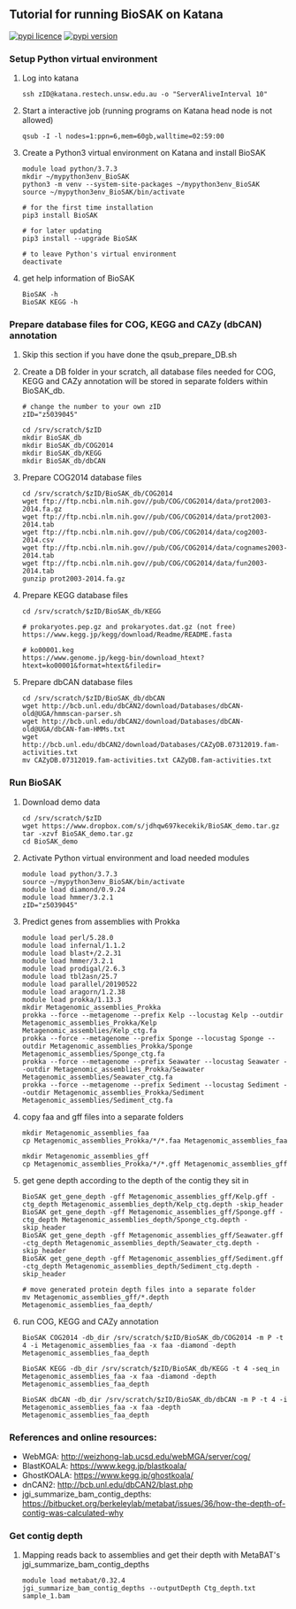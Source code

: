 
## Tutorial for running BioSAK on Katana

[![pypi licence ](https://img.shields.io/pypi/l/BioSAK.svg)](https://opensource.org/licenses/gpl-3.0.html)
[![pypi version ](https://img.shields.io/pypi/v/BioSAK.svg)](https://pypi.python.org/pypi/BioSAK) 


### Setup Python virtual environment


1. Log into katana

       ssh zID@katana.restech.unsw.edu.au -o "ServerAliveInterval 10"
        
1. Start a interactive job (running programs on Katana head node is not allowed)    
        
       qsub -I -l nodes=1:ppn=6,mem=60gb,walltime=02:59:00

1. Create a Python3 virtual environment on Katana and install BioSAK

       module load python/3.7.3
       mkdir ~/mypython3env_BioSAK
       python3 -m venv --system-site-packages ~/mypython3env_BioSAK
       source ~/mypython3env_BioSAK/bin/activate
        
       # for the first time installation
       pip3 install BioSAK
  
       # for later updating
       pip3 install --upgrade BioSAK
       
       # to leave Python's virtual environment
       deactivate 
       
       
1. get help information of BioSAK

       BioSAK -h
       BioSAK KEGG -h


### Prepare database files for COG, KEGG and CAZy (dbCAN) annotation 

1. Skip this section if you have done the qsub_prepare_DB.sh

1. Create a DB folder in your scratch, all database files needed for COG, KEGG and CAZy annotation 
will be stored in separate folders within BioSAK_db.
        
       # change the number to your own zID
       zID="z5039045"
       
       cd /srv/scratch/$zID
       mkdir BioSAK_db
       mkdir BioSAK_db/COG2014
       mkdir BioSAK_db/KEGG
       mkdir BioSAK_db/dbCAN
 
1. Prepare COG2014 database files

       cd /srv/scratch/$zID/BioSAK_db/COG2014
       wget ftp://ftp.ncbi.nlm.nih.gov//pub/COG/COG2014/data/prot2003-2014.fa.gz
       wget ftp://ftp.ncbi.nlm.nih.gov//pub/COG/COG2014/data/prot2003-2014.tab
       wget ftp://ftp.ncbi.nlm.nih.gov//pub/COG/COG2014/data/cog2003-2014.csv
       wget ftp://ftp.ncbi.nlm.nih.gov//pub/COG/COG2014/data/cognames2003-2014.tab
       wget ftp://ftp.ncbi.nlm.nih.gov//pub/COG/COG2014/data/fun2003-2014.tab        
       gunzip prot2003-2014.fa.gz
        
1. Prepare KEGG database files

       cd /srv/scratch/$zID/BioSAK_db/KEGG
        
       # prokaryotes.pep.gz and prokaryotes.dat.gz (not free)
       https://www.kegg.jp/kegg/download/Readme/README.fasta
       
       # ko00001.keg
       https://www.genome.jp/kegg-bin/download_htext?htext=ko00001&format=htext&filedir=
 
1. Prepare dbCAN database files

       cd /srv/scratch/$zID/BioSAK_db/dbCAN
       wget http://bcb.unl.edu/dbCAN2/download/Databases/dbCAN-old@UGA/hmmscan-parser.sh
       wget http://bcb.unl.edu/dbCAN2/download/Databases/dbCAN-old@UGA/dbCAN-fam-HMMs.txt
       wget http://bcb.unl.edu/dbCAN2/download/Databases/CAZyDB.07312019.fam-activities.txt
       mv CAZyDB.07312019.fam-activities.txt CAZyDB.fam-activities.txt


### Run BioSAK

1. Download demo data

       cd /srv/scratch/$zID
       wget https://www.dropbox.com/s/jdhqw697kecekik/BioSAK_demo.tar.gz
       tar -xzvf BioSAK_demo.tar.gz
       cd BioSAK_demo

1. Activate Python virtual environment and load needed modules

       module load python/3.7.3
       source ~/mypython3env_BioSAK/bin/activate
       module load diamond/0.9.24
       module load hmmer/3.2.1
       zID="z5039045"
        
1. Predict genes from assemblies with Prokka

       module load perl/5.28.0
       module load infernal/1.1.2 
       module load blast+/2.2.31 
       module load hmmer/3.2.1
       module load prodigal/2.6.3
       module load tbl2asn/25.7 
       module load parallel/20190522 
       module load aragorn/1.2.38 
       module load prokka/1.13.3
       mkdir Metagenomic_assemblies_Prokka
       prokka --force --metagenome --prefix Kelp --locustag Kelp --outdir Metagenomic_assemblies_Prokka/Kelp Metagenomic_assemblies/Kelp_ctg.fa
       prokka --force --metagenome --prefix Sponge --locustag Sponge --outdir Metagenomic_assemblies_Prokka/Sponge Metagenomic_assemblies/Sponge_ctg.fa
       prokka --force --metagenome --prefix Seawater --locustag Seawater --outdir Metagenomic_assemblies_Prokka/Seawater Metagenomic_assemblies/Seawater_ctg.fa
       prokka --force --metagenome --prefix Sediment --locustag Sediment --outdir Metagenomic_assemblies_Prokka/Sediment Metagenomic_assemblies/Sediment_ctg.fa

1. copy faa and gff files into a separate folders

       mkdir Metagenomic_assemblies_faa
       cp Metagenomic_assemblies_Prokka/*/*.faa Metagenomic_assemblies_faa
       
       mkdir Metagenomic_assemblies_gff
       cp Metagenomic_assemblies_Prokka/*/*.gff Metagenomic_assemblies_gff      

1. get gene depth according to the depth of the contig they sit in 
        
       BioSAK get_gene_depth -gff Metagenomic_assemblies_gff/Kelp.gff -ctg_depth Metagenomic_assemblies_depth/Kelp_ctg.depth -skip_header
       BioSAK get_gene_depth -gff Metagenomic_assemblies_gff/Sponge.gff -ctg_depth Metagenomic_assemblies_depth/Sponge_ctg.depth -skip_header
       BioSAK get_gene_depth -gff Metagenomic_assemblies_gff/Seawater.gff -ctg_depth Metagenomic_assemblies_depth/Seawater_ctg.depth -skip_header
       BioSAK get_gene_depth -gff Metagenomic_assemblies_gff/Sediment.gff -ctg_depth Metagenomic_assemblies_depth/Sediment_ctg.depth -skip_header

       # move generated protein depth files into a separate folder
       mv Metagenomic_assemblies_gff/*.depth Metagenomic_assemblies_faa_depth/

1. run COG, KEGG and CAZy annotation
	   
       BioSAK COG2014 -db_dir /srv/scratch/$zID/BioSAK_db/COG2014 -m P -t 4 -i Metagenomic_assemblies_faa -x faa -diamond -depth Metagenomic_assemblies_faa_depth
       
       BioSAK KEGG -db_dir /srv/scratch/$zID/BioSAK_db/KEGG -t 4 -seq_in Metagenomic_assemblies_faa -x faa -diamond -depth Metagenomic_assemblies_faa_depth
       
       BioSAK dbCAN -db_dir /srv/scratch/$zID/BioSAK_db/dbCAN -m P -t 4 -i Metagenomic_assemblies_faa -x faa -depth Metagenomic_assemblies_faa_depth
       
### References and online resources:

+ WebMGA: http://weizhong-lab.ucsd.edu/webMGA/server/cog/
+ BlastKOALA: https://www.kegg.jp/blastkoala/
+ GhostKOALA: https://www.kegg.jp/ghostkoala/
+ dnCAN2: http://bcb.unl.edu/dbCAN2/blast.php
+ jgi_summarize_bam_contig_depths: https://bitbucket.org/berkeleylab/metabat/issues/36/how-the-depth-of-contig-was-calculated-why


### Get contig depth

1. Mapping reads back to assemblies and get their depth with MetaBAT's jgi_summarize_bam_contig_depths

       module load metabat/0.32.4
       jgi_summarize_bam_contig_depths --outputDepth Ctg_depth.txt sample_1.bam
        
